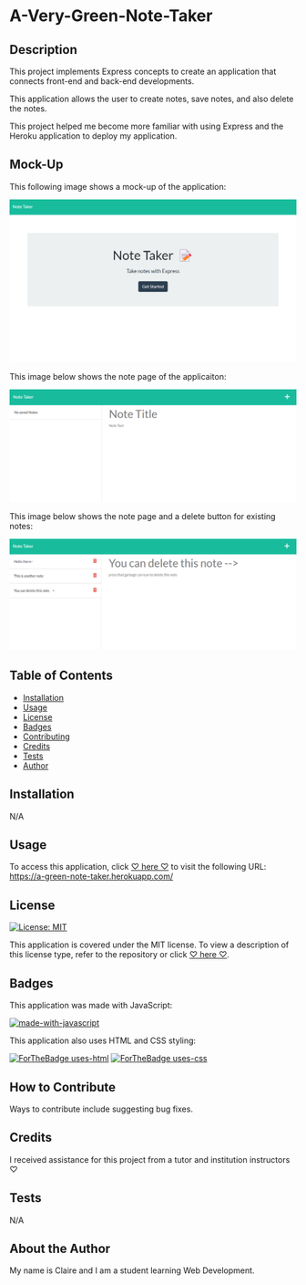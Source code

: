 # A-Very-Green-Note-Taker

## Description

This project implements Express concepts to create an application that connects front-end and back-end developments.

This application allows the user to create notes, save notes, and also delete the notes.

This project helped me become more familiar with using Express and the Heroku application to deploy my application.

## Mock-Up

This following image shows a mock-up of the application:

![homepage of A Very Green Note Taker application](./public/assets/images/note-taker-home.png)

This image below shows the note page of the applicaiton:

![note page of the note taking application](./public/assets/images/note-taker-note.png)

This image below shows the note page and a delete button for existing notes:

![note page with existing notes in the database and a delete button](./public/assets/images/note-taker-note-2.png)


## Table of Contents

- [Installation](#installation)
- [Usage](#usage)
- [License](#license)
- [Badges](#badges)
- [Contributing](#how-to-contribute)
- [Credits](#credits)
- [Tests](#tests)
- [Author](#about-the-author)

## Installation

N/A

## Usage

To access this application, click [♡ here ♡](https://a-green-note-taker.herokuapp.com/) to visit the following URL: https://a-green-note-taker.herokuapp.com/

## License
[![License: MIT](https://img.shields.io/badge/License-MIT-yellow.svg)](https://opensource.org/licenses/MIT)

This application is covered under the MIT license.
To view a description of this license type, refer to the repository or click [♡ here ♡](https://opensource.org/licenses/MIT).

## Badges

This application was made with JavaScript:

[![made-with-javascript](https://img.shields.io/badge/Made%20with-JavaScript-1f425f.svg)](https://www.javascript.com)

This application also uses HTML and CSS styling:

[![ForTheBadge uses-html](https://ForTheBadge.com/images/badges/uses-html.svg)](https://ForTheBadge.com)
[![ForTheBadge uses-css](https://ForTheBadge.com/images/badges/uses-css.svg)](https://ForTheBadge.com)

## How to Contribute

Ways to contribute include suggesting bug fixes.

## Credits

I received assistance for this project from a tutor and institution instructors ♡

## Tests

N/A

## About the Author

My name is Claire and I am a student learning Web Development.